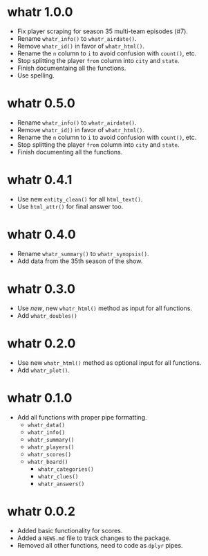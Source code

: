 # whatr 1.0.0

* Fix player scraping for season 35 multi-team episodes (#7).
* Rename `whatr_info()` to `whatr_airdate()`.
* Remove `whatr_id()` in favor of `whatr_html()`.
* Rename the `n` column to `i` to avoid confusion with `count()`, etc.
* Stop splitting the player `from` column into `city` and `state`.
* Finish documentaing all the functions.
* Use spelling.

# whatr 0.5.0

* Rename `whatr_info()` to `whatr_airdate()`.
* Remove `whatr_id()` in favor of `whatr_html()`.
* Rename the `n` column to `i` to avoid confusion with `count()`, etc.
* Stop splitting the player `from` column into `city` and `state`.
* Finish documenting all the functions.

# whatr 0.4.1

* Use new `entity_clean()` for all `html_text()`.
* Use `html_attr()` for final answer too.

# whatr 0.4.0

* Rename `whatr_summary()` to `whatr_synopsis()`.
* Add data from the 35th season of the show.

# whatr 0.3.0

* Use _new_, new `whatr_html()` method as input for all functions.
* Add `whatr_doubles()`

# whatr 0.2.0

* Use new `whatr_html()` method as optional input for all functions.
* Add `whatr_plot()`.

# whatr 0.1.0

* Add all functions with proper pipe formatting.
  * `whatr_data()`
  * `whatr_info()`
  * `whatr_summary()`
  * `whatr_players()`
  * `whatr_scores()`
  * `whatr_board()`
      * `whatr_categories()`
      * `whatr_clues()`
      * `whatr_answers()`

# whatr 0.0.2

* Added basic functionality for scores.
* Added a `NEWS.md` file to track changes to the package.
* Removed all other functions, need to code as `dplyr` pipes.
